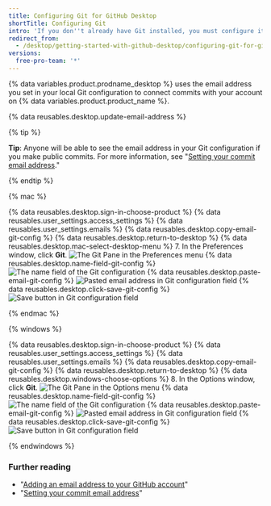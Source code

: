 ```yaml
---
title: Configuring Git for GitHub Desktop
shortTitle: Configuring Git
intro: 'If you don''t already have Git installed, you must configure it before using GitHub Desktop.'
redirect_from:
  - /desktop/getting-started-with-github-desktop/configuring-git-for-github-desktop
versions:
  free-pro-team: '*'
---
```


{% data variables.product.prodname_desktop %} uses the email address you set in your local Git configuration to connect commits with your account on {% data variables.product.product_name %}.

{% data reusables.desktop.update-email-address %}

{% tip %}

**Tip**: Anyone will be able to see the email address in your Git configuration if you make public commits. For more information, see "[Setting your commit email address](/articles/setting-your-commit-email-address/)."

{% endtip %}

{% mac %}

{% data reusables.desktop.sign-in-choose-product %}
{% data reusables.user_settings.access_settings %}
{% data reusables.user_settings.emails %}
{% data reusables.desktop.copy-email-git-config %}
{% data reusables.desktop.return-to-desktop %}
{% data reusables.desktop.mac-select-desktop-menu %}
7. In the Preferences window, click **Git**.
  ![The Git Pane in the Preferences menu](/assets/images/help/desktop/mac-select-git-pane.png)
{% data reusables.desktop.name-field-git-config %}
  ![The name field of the Git configuration](/assets/images/help/desktop/mac-name-git-config.png)
{% data reusables.desktop.paste-email-git-config %}
  ![Pasted email address in Git configuration field](/assets/images/help/desktop/mac-email-git-config.png)
{% data reusables.desktop.click-save-git-config %}
  ![Save button in Git configuration field](/assets/images/help/desktop/mac-save-git-config.png)

{% endmac %}

{% windows %}

{% data reusables.desktop.sign-in-choose-product %}
{% data reusables.user_settings.access_settings %}
{% data reusables.user_settings.emails %}
{% data reusables.desktop.copy-email-git-config %}
{% data reusables.desktop.return-to-desktop %}
{% data reusables.desktop.windows-choose-options %}
8. In the Options window, click **Git**.
![The Git Pane in the Options menu](/assets/images/help/desktop/windows-select-git-pane.png)
{% data reusables.desktop.name-field-git-config %}
  ![The name field of the Git configuration](/assets/images/help/desktop/windows-name-git-config.png)
{% data reusables.desktop.paste-email-git-config %}
  ![Pasted email address in Git configuration field](/assets/images/help/desktop/windows-email-git-config.png)
{% data reusables.desktop.click-save-git-config %}
  ![Save button in Git configuration field](/assets/images/help/desktop/windows-save-git-config.png)

{% endwindows %}

### Further reading

- "[Adding an email address to your GitHub account](/articles/adding-an-email-address-to-your-github-account/)"
- "[Setting your commit email address](/articles/setting-your-commit-email-address/)"
